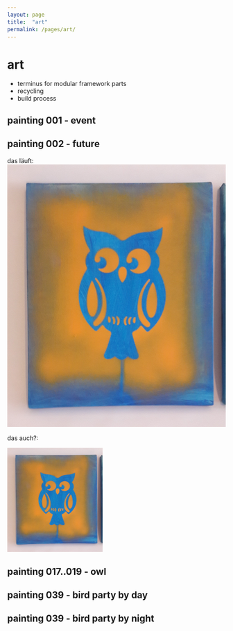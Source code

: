 ```yaml
---
layout: page
title:  "art"
permalink: /pages/art/
---
```


# art

- terminus for modular framework parts
- recycling
- build process

## painting 001 - event

## painting 002 - future
das läuft:
![painting no 17](../images/17.jpg)

das auch?:
<p>
    <img src="../images/17.jpg" width="220" height="240" />
</p>

## painting 017..019 - owl


## painting 039 - bird party by day

## painting 039 - bird party by night
